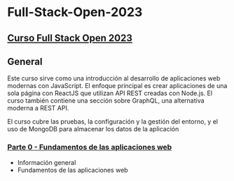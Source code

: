 # Full-Stack-Open-2023

## [Curso Full Stack Open 2023](https://fullstackopen.com/es/)

## General 
 
Este curso sirve como una introducción al desarrollo de aplicaciones web modernas con JavaScript. El enfoque principal es crear aplicaciones de una sola página con ReactJS que utilizan API REST creadas con Node.js. El curso también contiene una sección sobre GraphQL, una alternativa moderna a REST API.

El curso cubre las pruebas, la configuración y la gestión del entorno, y el uso de MongoDB para almacenar los datos de la aplicación

### [Parte 0 - Fundamentos de las aplicaciones web](https://fullstackopen.com/es/part0)


- Información general
- Fundamentos de las aplicaciones web
